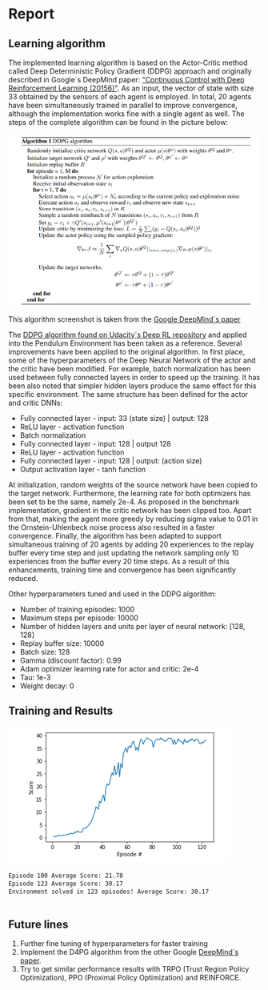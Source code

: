 # Report

## Learning algorithm

The implemented learning algorithm is based on the Actor-Critic method called Deep Deterministic Policy Gradient (DDPG) approach and originally described in Google´s DeepMind paper: ["Continuous Control with Deep Reinforcement Learning (20156)"](https://arxiv.org/pdf/1509.02971.pdf). As an input, the vector of state with size 33 obtained by the sensors of each agent is employed. In total, 20 agents have been simultaneously trained in parallel to improve convergence, although the implementation works fine with a single agent as well. The steps of the complete algorithm can be found in the picture below:

![Deep Deterministic Policy Gradient (DDPG) algorithm](./images/DDPG.PNG)

This algorithm screenshot is taken from the [Google DeepMind´s paper](https://arxiv.org/pdf/1509.02971.pdf)

The [DDPG algorithm found on Udacity´s Deep RL repository](https://github.com/udacity/deep-reinforcement-learning/tree/master/ddpg-pendulum) and applied into the Pendulum Environment has been taken as a reference. Several improvements have been applied to the original algorithm. In first place, some of the hyperparameters of the Deep Neural Network of the actor and the critic have been modified. For example, batch normalization has been used between fully connected layers in order to speed up the training. It has been also noted that simpler hidden layers produce the same effect for this specific environment. The same structure has been defined for the actor and critic DNNs:

- Fully connected layer - input: 33 (state size) | output: 128
- ReLU layer - activation function
- Batch normalization
- Fully connected layer - input: 128 |  output 128
- ReLU layer - activation function
- Fully connected layer - input: 128 | output: (action size)
- Output activation layer - tanh function

At initialization, random weights of the source network have been copied to the target network. Furthermore, the learning rate for both optimizers has been set to be the same, namely 2e-4. As proposed in the benchmark implementation, gradient in the critic network has been clipped too. Apart from that, making the agent more greedy by reducing sigma value to 0.01 in the Ornstein-Uhlenbeck noise process also resulted in a faster convergence. Finally, the algorithm has been adapted to support simultaneous training of 20 agents by adding 20 experiences to the replay buffer every time step and just updating the network sampling only 10 experiences from the buffer every 20 time steps. As a result of this enhancements, training time and convergence has been significantly reduced.

Other hyperparameters tuned and used in the DDPG algorithm:

- Number of training episodes: 1000
- Maximum steps per episode: 10000
- Number of hidden layers and units per layer of neural network: [128, 128]
- Replay buffer size: 10000
- Batch size: 128
- Gamma (discount factor): 0.99
- Adam optimizer learning rate for actor and critic: 2e-4
- Tau: 1e-3
- Weight decay: 0

## Training and Results

![results](./images/training.PNG)

```
Episode 100	Average Score: 21.78
Episode 123	Average Score: 30.17
Environment solved in 123 episodes!	Average Score: 30.17


```

## Future lines

1. Further fine tuning of hyperparameters for faster training
2. Implement the D4PG algorithm from the other Google [DeepMind´s paper](https://openreview.net/pdf?id=SyZipzbCb).
3. Try to get similar performance results with TRPO (Trust Region Policy Optimization), PPO (Proximal Policy Optimization) and REINFORCE.
